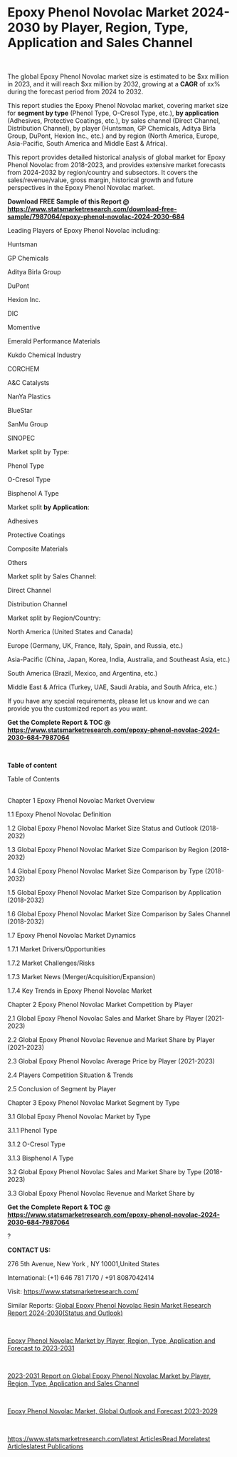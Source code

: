 <h1>Epoxy Phenol Novolac Market 2024-2030 by Player, Region, Type, Application and Sales Channel</h1><br/><p>The global Epoxy Phenol Novolac market size is estimated to be $xx million in 2023, and it will reach $xx million by 2032, growing at a <strong>CAGR</strong> of xx% during the forecast period from 2024 to 2032.</p>
 
 
 
 <p>This report studies the Epoxy Phenol Novolac market, covering market size for <strong>segment by type</strong> (Phenol Type, O-Cresol Type, etc.), <strong>by application</strong> (Adhesives, Protective Coatings, etc.), by sales channel (Direct Channel, Distribution Channel), by player (Huntsman, GP Chemicals, Aditya Birla Group, DuPont, Hexion Inc., etc.) and by region (North America, Europe, Asia-Pacific, South America and Middle East & Africa).</p>
 
 
 
 <p>This report provides detailed historical analysis of global market for Epoxy Phenol Novolac from 2018-2023, and provides extensive market forecasts from 2024-2032 by region/country and subsectors. It covers the sales/revenue/value, gross margin, historical growth and future perspectives in the Epoxy Phenol Novolac market.</p>
 
 
 
 <p><strong>Download FREE Sample of this Report @ <a href="https://www.statsmarketresearch.com/download-free-sample/7987064/epoxy-phenol-novolac-2024-2030-684">https://www.statsmarketresearch.com/download-free-sample/7987064/epoxy-phenol-novolac-2024-2030-684</a></strong></p>
 
 
 
 <p>Leading Players of Epoxy Phenol Novolac including:</p>
 
 
 
 <p>Huntsman</p>
 
 
 
 <p>GP Chemicals</p>
 
 
 
 <p>Aditya Birla Group</p>
 
 
 
 <p>DuPont</p>
 
 
 
 <p>Hexion Inc.</p>
 
 
 
 <p>DIC</p>
 
 
 
 <p>Momentive</p>
 
 
 
 <p>Emerald Performance Materials</p>
 
 
 
 <p>Kukdo Chemical Industry</p>
 
 
 
 <p>CORCHEM</p>
 
 
 
 <p>A&C Catalysts</p>
 
 
 
 <p>NanYa Plastics</p>
 
 
 
 <p>BlueStar</p>
 
 
 
 <p>SanMu Group</p>
 
 
 
 <p>SINOPEC</p>
 
 
 
 <p>Market split by Type:</p>
 
 
 
 <p>Phenol Type</p>
 
 
 
 <p>O-Cresol Type</p>
 
 
 
 <p>Bisphenol A Type</p>
 
 
 
 <p>Market split <strong>by Application</strong>:</p>
 
 
 
 <p>Adhesives</p>
 
 
 
 <p>Protective Coatings</p>
 
 
 
 <p>Composite Materials</p>
 
 
 
 <p>Others</p>
 
 
 
 <p>Market split by Sales Channel:</p>
 
 
 
 <p>Direct Channel</p>
 
 
 
 <p>Distribution Channel</p>
 
 
 
 <p>Market split by Region/Country:</p>
 
 
 
 <p>North America (United States and Canada)</p>
 
 
 
 <p>Europe (Germany, UK, France, Italy, Spain, and Russia, etc.)</p>
 
 
 
 <p>Asia-Pacific (China, Japan, Korea, India, Australia, and Southeast Asia, etc.)</p>
 
 
 
 <p>South America (Brazil, Mexico, and Argentina, etc.)</p>
 
 
 
 <p>Middle East & Africa (Turkey, UAE, Saudi Arabia, and South Africa, etc.)</p>
 
 
 
 <p>If you have any special requirements, please let us know and we can provide you the customized report as you want.</p>
 
 
 
 <div><b>Get the Complete Report & TOC @ <a href="https://www.statsmarketresearch.com/epoxy-phenol-novolac-2024-2030-684-7987064">https://www.statsmarketresearch.com/epoxy-phenol-novolac-2024-2030-684-7987064</a></b></div>
 
 
 
 <p><br />
 
 <b>Table of content</b></p>
 
 
 
 <p>Table of Contents<br />
 
 <br />
 
 Chapter 1 Epoxy Phenol Novolac Market Overview<br />
 
 1.1 Epoxy Phenol Novolac Definition<br />
 
 1.2 Global Epoxy Phenol Novolac Market Size Status and Outlook (2018-2032)<br />
 
 1.3 Global Epoxy Phenol Novolac Market Size Comparison by Region (2018-2032)<br />
 
 1.4 Global Epoxy Phenol Novolac Market Size Comparison by Type (2018-2032)<br />
 
 1.5 Global Epoxy Phenol Novolac Market Size Comparison by Application (2018-2032)<br />
 
 1.6 Global Epoxy Phenol Novolac Market Size Comparison by Sales Channel (2018-2032)<br />
 
 1.7 Epoxy Phenol Novolac Market Dynamics<br />
 
 1.7.1 Market Drivers/Opportunities<br />
 
 1.7.2 Market Challenges/Risks<br />
 
 1.7.3 Market News (Merger/Acquisition/Expansion)<br />
 
 1.7.4 Key Trends in Epoxy Phenol Novolac Market<br />
 
 Chapter 2 Epoxy Phenol Novolac Market Competition by Player<br />
 
 2.1 Global Epoxy Phenol Novolac Sales and Market Share by Player (2021-2023)<br />
 
 2.2 Global Epoxy Phenol Novolac Revenue and Market Share by Player (2021-2023)<br />
 
 2.3 Global Epoxy Phenol Novolac Average Price by Player (2021-2023)<br />
 
 2.4 Players Competition Situation & Trends<br />
 
 2.5 Conclusion of Segment by Player<br />
 
 Chapter 3 Epoxy Phenol Novolac Market Segment by Type<br />
 
 3.1 Global Epoxy Phenol Novolac Market by Type<br />
 
 3.1.1 Phenol Type<br />
 
 3.1.2 O-Cresol Type<br />
 
 3.1.3 Bisphenol A Type<br />
 
 3.2 Global Epoxy Phenol Novolac Sales and Market Share by Type (2018-2023)<br />
 
 3.3 Global Epoxy Phenol Novolac Revenue and Market Share by</p>
 
 
 
 <div><b>Get the Complete Report & TOC @ <a href="https://www.statsmarketresearch.com/epoxy-phenol-novolac-2024-2030-684-7987064">https://www.statsmarketresearch.com/epoxy-phenol-novolac-2024-2030-684-7987064</a></b></div>
 
 
 
 <p>? </p>
 
 
 
 <p><b>CONTACT US:</b><br />
 
 276 5th Avenue, New York , NY 10001,United States<br />
 
 International: (+1) 646 781 7170 / +91 8087042414<br />
 
 Visit: <a href="https://www.statsmarketresearch.com/">https://www.statsmarketresearch.com/</a><br />
 
 Similar Reports: <a href="https://www.statsmarketresearch.com/epoxy-phenol-novolac-2024-2030-684-7987064">Global Epoxy Phenol Novolac Resin Market Research Report 2024-2030(Status and Outlook)</a><br />
 
 <br />
 
 <a href="https://www.statsmarketresearch.com/epoxy-phenol-novolac-2024-2030-684-7987064">Epoxy Phenol Novolac Market by Player, Region, Type, Application and Forecast to 2023-2031 </a><br />
 
 <br />
 
 <a href="https://www.statsmarketresearch.com/epoxy-phenol-novolac-2024-2030-684-7987064">2023-2031 Report on Global Epoxy Phenol Novolac Market by Player, Region, Type, Application and Sales Channel</a><br />
 
 <br />
 
 <a href="https://www.statsmarketresearch.com/epoxy-phenol-novolac-2024-2030-684-7987064">Epoxy Phenol Novolac Market, Global Outlook and Forecast 2023-2029</a><br />
 
 <br />
 
 <a href="https://gyeongbokgung.com">https://www.statsmarketresearch.com/</a><a href="https://hallyeomaritime.com">latest Articles</a><a href="https://jingwansa.com">Read More</a><a href="https://nguoiviet.jp/">latest Articles</a><a href="https://www.intelmarketresearch.com/">latest Publications</a></p>